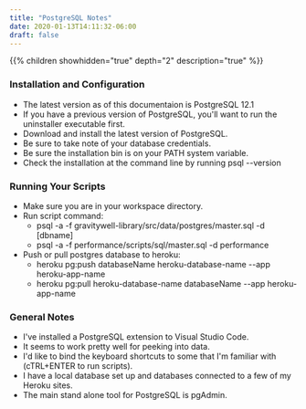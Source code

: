```yaml
---
title: "PostgreSQL Notes"
date: 2020-01-13T14:11:32-06:00
draft: false
---
```


{{% children showhidden="true" depth="2" description="true" %}}

### Installation and Configuration

* The latest version as of this documentaion is PostgreSQL 12.1
* If you have a previous version of PostgreSQL, you'll want to run the uninstaller executable first.
* Download and install the latest version of PostgreSQL.
* Be sure to take note of your database credentials.
* Be sure the installation bin is on your PATH system variable.
* Check the installation at the command line by running psql --version

### Running Your Scripts

* Make sure you are in your workspace directory.
* Run script command:
  * psql -a -f gravitywell-library/src/data/postgres/master.sql -d [dbname]
  * psql -a -f performance/scripts/sql/master.sql -d performance
* Push or pull postgres database to heroku:
  * heroku pg:push databaseName heroku-database-name --app heroku-app-name
  * heroku pg:pull heroku-database-name databaseName --app heroku-app-name

### General Notes

* I've installed a PostgreSQL extension to Visual Studio Code.
* It seems to work pretty well for peeking into data.
* I'd like to bind the keyboard shortcuts to some that I'm familiar with (cTRL+ENTER to run scripts).
* I have a local database set up and databases connected to a few of my Heroku sites.
* The main stand alone tool for PostgreSQL is pgAdmin.
